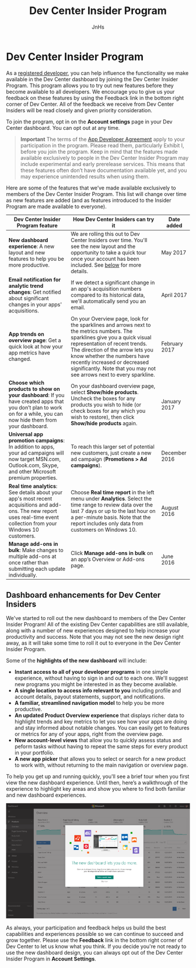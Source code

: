 ﻿---
title: Dev Center Insider Program
description: Try out new Dev Center features before they become available to all developers and let us know what you think.
author: JnHs
ms.author: wdg-dev-content
ms.date: 05/03/2017
ms.topic: article
ms.prod: windows
ms.technology: uwp
keywords: windows 10, uwp
ms.assetid: 6fa470dd-e46e-4af1-b278-54bb501a69b0
---

# Dev Center Insider Program

As a [registered developer](http://go.microsoft.com/fwlink/?LinkID=615100), you can help influence the functionality we make available in the Dev Center dashboard by joining the Dev Center Insider Program. This program allows you to try out new features before they become available to all developers. We encourage you to give us your feedback on these features by using the Feedback link in the bottom right corner of Dev Center. All of the feedback we receive from Dev Center Insiders will be read closely and given priority consideration.

To join the program, opt in on the **Account settings** page in your Dev Center dashboard. You can opt out at any time.

> **Important** The terms of the [App Developer Agreement](https://msdn.microsoft.com/windows/apps/hh694058.aspx) apply to your participation in the program. Please read them, particularly Exhibit I, before you join the program. Keep in mind that the features made available exclusively to people in the Dev Center Insider Program may include experimental and early prerelease services. This means that these features often don’t have documentation available yet, and you may experience unintended results when using them. 

Here are some of the features that we’ve made available exclusively to members of the Dev Center Insider Program. This list will change over time as new features are added (and as features introduced to the Insider Program are made available to everyone).

| Dev Center Insider Program feature   | How Dev Center Insiders can try it | Date added |
|--------------------------------------|------------------------------------|------------|
|**New dashboard experience**: A new layout and new features to help you be more productive. | We are rolling this out to Dev Center Insiders over time. You'll see the new layout and the opportunity to take a quick tour once your account has been included. See [below](#dashboard-enhancements-for-dev-center-insiders) for more details. |May 2017|
|**Email notification for analytic trend changes**: Get notified about significant changes in your apps' acquisitions. | If we detect a significant change in an app's acquisition numbers compared to its historical data, we'll automatically send you an email. |April 2017|
|**App trends on overview page**: Get a quick look at how your app metrics have changed. | On your Overview page, look for the sparklines and arrows next to the metrics numbers. The sparklines give you a quick visual representation of recent trends. The direction of the arrow lets you know whether the numbers have recently increased or decreased significantly. Note that you may not see arrows next to every sparkline. |February 2017|
|**Choose which products to show on your dashboard**: If you have created apps that you don’t plan to work on for a while, you can now hide them from your dashboard. | On your dashboard overview page, select **Show/hide products**. Uncheck the boxes for any products you wish to hide (or check boxes for any which you wish to restore), then click **Show/hide products** again. |January 2017| 
|**Universal app promotion campaigns**: In addition to apps, your ad campaigns will now target MSN.com, Outlook.com, Skype, and other Microsoft premium properties. | To reach this larger set of potential new customers, just create a new ad campaign (**Promotions > Ad campaigns**). |December 2016|
|**Real time analytics**: See details about your app's most recent acquisitions and add-ons. The new report uses real-time event collection from your Windows 10 customers. | Choose **Real time report** in the left menu under **Analytics**. Select the time range to review data over the last 7 days or up to the last hour on a per-minute basis. Note that the report includes only data from customers on Windows 10.  |August 2016|
|**Manage add-ons in bulk**: Make changes to multiple add-ons at once rather than submitting each update individually. | Click **Manage add-ons in bulk** on an app’s Overview or Add-ons page. |June 2016|

## Dashboard enhancements for Dev Center Insiders

We've started to roll out the new dashboard to members of the Dev Center Insider Program! All of the existing Dev Center capabilities are still available, along with a number of new experiences designed to help increase your productivity and success. Note that you may not see the new design right away, as it will take some time to roll it out to everyone in the Dev Center Insider Program.

Some of the **highlights of the new dashboard** will include:

- **Instant access to all of your developer programs** in one simple experience, without having to sign in and out to each one. We'll suggest new programs you might be interested in as they become available.
- **A single location to access info relevant to you** including profile and account details, payout statements, support, and notifications.
- **A familiar, streamlined navigation model** to help you be more productive.
- **An updated Product Overview experience** that displays richer data to highlight trends and key metrics to let you see how your apps are doing and stay informed about notable changes. You can easily get to features or metrics for any of your apps, right from the overview page.
- **New account-level views** that allow you to quickly assess status and peform tasks without having to repeat the same steps for every product in your portfolio.
- **A new app picker** that allows you to select or search for a new product to work with, without returning to the main navigation or overview page.

To help you get up and running quickly, you'll see a brief tour when you first view the new dashboard experience. Until then, here’s a walkthrough of the experience to highlight key areas and show you where to find both familiar and new dashboard experiences. 

![New dashboard image 1](images/dashboard-1.png)

As always, your participation and feedback helps us build the best capabilities and experiences possible so we can continue to succeed and grow together. Please use the **Feedback** link in the bottom right corner of Dev Center to let us know what you think. If you decide you're not ready to use the new dashboard design, you can always opt out of the Dev Center Insider Program in **Account Settings**.




